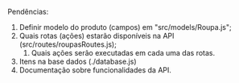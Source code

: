 Pendências:
1. Definir modelo do produto (campos) em "src/models/Roupa.js";
2. Quais rotas (ações) estarão disponíveis na API (src/routes/roupasRoutes.js);
    1. Quais ações serão executadas em cada uma das rotas.
4. Itens na base dados (./database.js)
5. Documentação sobre funcionalidades da API.